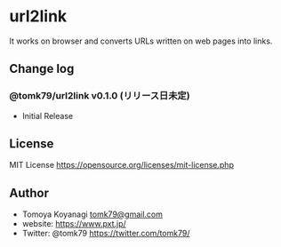 # url2link

It works on browser and converts URLs written on web pages into links.


## Change log

### @tomk79/url2link v0.1.0 (リリース日未定)

- Initial Release


## License

MIT License https://opensource.org/licenses/mit-license.php


## Author

- Tomoya Koyanagi <tomk79@gmail.com>
- website: <https://www.pxt.jp/>
- Twitter: @tomk79 <https://twitter.com/tomk79/>
